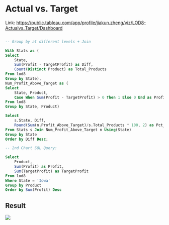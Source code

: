 # Actual vs. Target

Link: https://public.tableau.com/app/profile/jiakun.zheng/viz/LOD8-Actualvs_Target/Dashboard

```SQL

-- Group by at different levels + Join

With Stats as (
Select 
    State, 
    Sum(Profit - TargetProfit) as Diff,  
    Count(Distinct Product) as Total_Products
From lod8
Group by State),
Num_Profit_Above_Target as (
Select 
    State, Product,
    Case When Sum(Profit - TargetProfit) > 0 Then 1 Else 0 End as Profit_Above_Target
From lod8
Group by State, Product)

Select 
    s.State, Diff, 
    Round(Sum(n.Profit_Above_Target)/s.Total_Products * 100, 2) as Pct_Profit_Above_Target
From Stats s Join Num_Profit_Above_Target n Using(State)
Group by State
Order by Diff Desc;

-- 2nd Chart SQL Query:

Select 
    Product, 
    Sum(Profit) as Profit, 
    Sum(TargetProfit) as TargetProfit
From lod8
Where State = 'Iowa'
Group by Product
Order by Sum(Profit) Desc
```

## Result

<div class='tableauPlaceholder' id='viz1660588491466' style='position: relative'><noscript><a href='#'><img alt=' '
                src='https:&#47;&#47;public.tableau.com&#47;static&#47;images&#47;LO&#47;LOD8-Actualvs_Target&#47;Dashboard&#47;1_rss.png'
                style='border: none' /></a></noscript></div>
